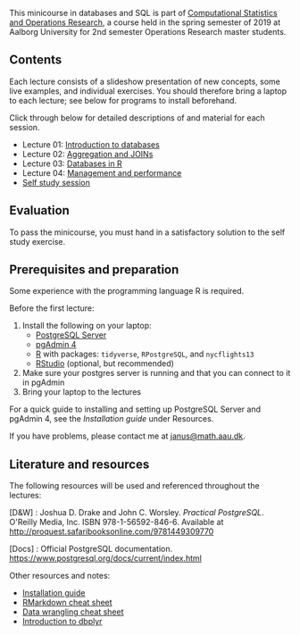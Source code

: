 This minicourse in databases and SQL is part of [Computational Statistics and Operations Research](https://www.moodle.aau.dk/course/view.php?id=28948), a course held in the spring semester of 2019 at Aalborg University for 2nd semester Operations Research master students.


## Contents

Each lecture consists of a slideshow presentation of new concepts, some live examples, and individual exercises.
You should therefore bring a laptop to each lecture; see below for programs to install beforehand.

Click through below for detailed descriptions of and material for each session.

- Lecture 01: [Introduction to databases](lectures/01-introduction)
- Lecture 02: [Aggregation and JOINs](lectures/02-aggregation)
- Lecture 03: [Databases in R](lectures/03-tidyverse)
- Lecture 04: [Management and performance](lectures/04-management)
- [Self study session](lectures/self-study)


## Evaluation

To pass the minicourse, you must hand in a satisfactory solution to the self study exercise.


## Prerequisites and preparation

Some experience with the programming language R is required.

Before the first lecture:

1. Install the following on your laptop:
    + [PostgreSQL Server](http://www.postgresql.org/download)
    + [pgAdmin 4](https://www.pgadmin.org/download)
    + [R](https://cran.r-project.org/) with packages: `tidyverse`, `RPostgreSQL`, and `nycflights13`
    + [RStudio](https://www.rstudio.com) (optional, but recommended)
1. Make sure your postgres server is running and that you can connect to it in pgAdmin
1. Bring your laptop to the lectures

For a quick guide to installing and setting up PostgreSQL Server and pgAdmin 4, see the _Installation guide_ under Resources.

If you have problems, please contact me at <janus@math.aau.dk>.


## Literature and resources

The following resources will be used and referenced throughout the lectures:

[D&W]
: Joshua D. Drake and John C. Worsley. *Practical PostgreSQL*.  O'Reilly Media, Inc. ISBN 978-1-56592-846-6.
Available at <http://proquest.safaribooksonline.com/9781449309770>

[Docs]
: Official PostgreSQL documentation. <https://www.postgresql.org/docs/current/index.html>

Other resources and notes:

- [Installation guide](/)
- [RMarkdown cheat sheet](https://www.rstudio.com/wp-content/uploads/2015/02/rmarkdown-cheatsheet.pdf)
- [Data wrangling cheat sheet](https://www.rstudio.com/wp-content/uploads/2015/02/data-wrangling-cheatsheet.pdf)
- [Introduction to dbplyr](https://dbplyr.tidyverse.org/articles/dbplyr.html)
